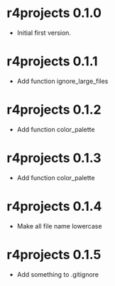 # r4projects 0.1.0

* Initial first version.

# r4projects 0.1.1

* Add function ignore_large_files

# r4projects 0.1.2

* Add function color_palette

# r4projects 0.1.3

* Add function color_palette

# r4projects 0.1.4

* Make all file name lowercase

# r4projects 0.1.5

* Add something to .gitignore
